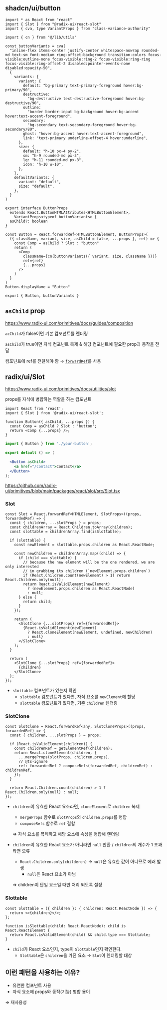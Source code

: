 ## shadcn/ui/button

```tsx
import * as React from "react"
import { Slot } from "@radix-ui/react-slot"
import { cva, type VariantProps } from "class-variance-authority"

import { cn } from "@/lib/utils"

const buttonVariants = cva(
  "inline-flex items-center justify-center whitespace-nowrap rounded-md text-sm font-medium ring-offset-background transition-colors focus-visible:outline-none focus-visible:ring-2 focus-visible:ring-ring focus-visible:ring-offset-2 disabled:pointer-events-none disabled:opacity-50",
  {
    variants: {
      variant: {
        default: "bg-primary text-primary-foreground hover:bg-primary/90",
        destructive:
          "bg-destructive text-destructive-foreground hover:bg-destructive/90",
        outline:
          "border border-input bg-background hover:bg-accent hover:text-accent-foreground",
        secondary:
          "bg-secondary text-secondary-foreground hover:bg-secondary/80",
        ghost: "hover:bg-accent hover:text-accent-foreground",
        link: "text-primary underline-offset-4 hover:underline",
      },
      size: {
        default: "h-10 px-4 py-2",
        sm: "h-9 rounded-md px-3",
        lg: "h-11 rounded-md px-8",
        icon: "h-10 w-10",
      },
    },
    defaultVariants: {
      variant: "default",
      size: "default",
    },
  }
)

export interface ButtonProps
  extends React.ButtonHTMLAttributes<HTMLButtonElement>,
    VariantProps<typeof buttonVariants> {
  asChild?: boolean
}

const Button = React.forwardRef<HTMLButtonElement, ButtonProps>(
  ({ className, variant, size, asChild = false, ...props }, ref) => {
    const Comp = asChild ? Slot : "button"
    return (
      <Comp
        className={cn(buttonVariants({ variant, size, className }))}
        ref={ref}
        {...props}
      />
    )
  }
)
Button.displayName = "Button"

export { Button, buttonVariants }
```

## `asChild` prop

https://www.radix-ui.com/primitives/docs/guides/composition

`acChild`가 false이면 기본 컴포넌트를 렌더링 

`asChild`가 true이면 자식 컴포넌트 복제 & 해당 컴포넌트에 필요한 prop과 동작을 전달

컴포넌트에 ref를 전달해야 함 → [`forwardRef`](https://ko.react.dev/reference/react/forwardRef)를 사용

## radix/ui/Slot

https://www.radix-ui.com/primitives/docs/utilities/slot

props를 자식에 병합하는 역할을 하는 컴포넌트

```tsx
import React from 'react';
import { Slot } from '@radix-ui/react-slot';

function Button({ asChild, ...props }) {
  const Comp = asChild ? Slot : 'button';
  return <Comp {...props} />;
}
```

```jsx
import { Button } from './your-button';

export default () => (

  <Button asChild>
    <a href="/contact">Contact</a>
  </Button>
);
```

https://github.com/radix-ui/primitives/blob/main/packages/react/slot/src/Slot.tsx

### Slot

```tsx
const Slot = React.forwardRef<HTMLElement, SlotProps>((props, forwardedRef) => {
  const { children, ...slotProps } = props;
  const childrenArray = React.Children.toArray(children);
  const slottable = childrenArray.find(isSlottable);

  if (slottable) {
    const newElement = slottable.props.children as React.ReactNode;

    const newChildren = childrenArray.map((child) => {
      if (child === slottable) {
        // because the new element will be the one rendered, we are only interested
        // in grabbing its children (`newElement.props.children`)
        if (React.Children.count(newElement) > 1) return React.Children.only(null);
        return React.isValidElement(newElement)
          ? (newElement.props.children as React.ReactNode)
          : null;
      } else {
        return child;
      }
    });

    return (
      <SlotClone {...slotProps} ref={forwardedRef}>
        {React.isValidElement(newElement)
          ? React.cloneElement(newElement, undefined, newChildren)
          : null}
      </SlotClone>
    );
  }

  return (
    <SlotClone {...slotProps} ref={forwardedRef}>
      {children}
    </SlotClone>
  );
});
```

- `slottable` 컴포넌트가 있는지 확인
    - `slottable` 컴포넌트가 있다면, 자식 요소를 `newElement`에 할당
    - `slottable` 컴포넌트가 없다면, 기존 `children` 렌더링

### SlotClone

```tsx
const SlotClone = React.forwardRef<any, SlotCloneProps>((props, forwardedRef) => {
  const { children, ...slotProps } = props;

  if (React.isValidElement(children)) {
    const childrenRef = getElementRef(children);
    return React.cloneElement(children, {
      ...mergeProps(slotProps, children.props),
      // @ts-ignore
      ref: forwardedRef ? composeRefs(forwardedRef, childrenRef) : childrenRef,
    });
  }

  return React.Children.count(children) > 1 ? React.Children.only(null) : null;
});
```

- `children`이 유효한 React 요소라면, `cloneElement`로 `children` 복제
    - `mergeProps` 함수로 `slotProps`와 `children.props`를 병합
    - `composeRefs` 함수로 `ref` 결합
    
    ⇒ 자식 요소를 복제하고 해당 요소에 속성을 병합해 렌더링
    
- `children`이 유효한 React 요소가 아니라면 `null` 반환 / `children`의 개수가 1 초과라면 오류
    - `React.Children.only(childeren)` → `null`은 유효한 값이 아니므로 에러 발생
        - `null`은 React 요소가 아님
    
    ⇒ children이 단일 요소일 때만 처리 되도록 설정
    

### Slottable

```tsx
const Slottable = ({ children }: { children: React.ReactNode }) => {
  return <>{children}</>;
};

function isSlottable(child: React.ReactNode): child is React.ReactElement {
  return React.isValidElement(child) && child.type === Slottable;
}
```

- `child`가 React 요소인지, type이 `Slottable`인지 확인한다.
    - `Slottable`은 `children`을 가진 요소 → `Slot`이 렌더링할 대상

## 이런 패턴을 사용하는 이유?

- 유연한 컴포넌트 사용
- 자식 요소에 props와 동작(기능) 병합 용이

⇒ 재사용성